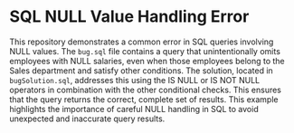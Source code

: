 # SQL NULL Value Handling Error
This repository demonstrates a common error in SQL queries involving NULL values. The `bug.sql` file contains a query that unintentionally omits employees with NULL salaries, even when those employees belong to the Sales department and satisfy other conditions.
The solution, located in `bugSolution.sql`, addresses this using the IS NULL or IS NOT NULL operators in combination with the other conditional checks. This ensures that the query returns the correct, complete set of results.  This example highlights the importance of careful NULL handling in SQL to avoid unexpected and inaccurate query results.